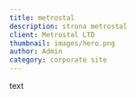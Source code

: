 ```yaml
---
title: metrostal
description: strona metrostal
client: Metrostal LTD
thumbnail: images/hero.png
author: Admin
category: corporate site
---
```

text